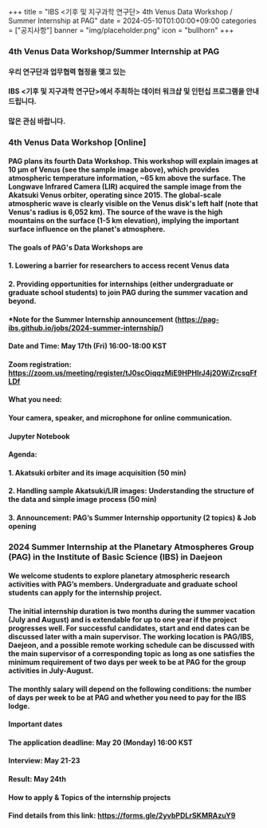 ﻿+++
title = "IBS <기후 및 지구과학 연구단> 4th Venus Data Workshop / Summer Internship at PAG"
date = 2024-05-10T01:00:00+09:00
categories = ["공지사항"]
banner = "img/placeholder.png"
icon = "bullhorn"
+++
<!--more-->
### 4th Venus Data Workshop/Summer Internship at PAG

#### 우리 연구단과 업무협력 협정을 맺고 있는 
#### IBS <기후 및 지구과학 연구단>에서 주최하는 데이터 워크샵 및 인턴십 프로그램을 안내드립니다.
#### 많은 관심 바랍니다.

### 4th Venus Data Workshop [Online]

#### PAG plans its fourth Data Workshop. This workshop will explain images at 10 µm of Venus (see the sample image above), which provides atmospheric temperature information, ~65 km above the surface. The Longwave Infrared Camera (LIR) acquired the sample image from the Akatsuki Venus orbiter, operating since 2015. The global-scale atmospheric wave is clearly visible on the Venus disk's left half (note that Venus's radius is 6,052 km). The source of the wave is the high mountains on the surface (1-5 km elevation), implying the important surface influence on the planet's atmosphere.

#### The goals of PAG's Data Workshops are
#### 1. Lowering a barrier for researchers to access recent Venus data
#### 2. Providing opportunities for internships (either undergraduate or graduate school students) to join PAG during the summer vacation and beyond.

#### *Note for the Summer Internship announcement (https://pag-ibs.github.io/jobs/2024-summer-internship/)
 
#### Date and Time: May 17th (Fri) 16:00-18:00 KST

#### Zoom registration:  https://zoom.us/meeting/register/tJ0scOiqqzMiE9HPHIrJ4j20WiZrcsqFfLDf

#### What you need:
#### Your camera, speaker, and microphone for online communication.
#### Jupyter Notebook

#### Agenda:
#### 1. Akatsuki orbiter and its image acquisition (50 min)
#### 2. Handling sample Akatsuki/LIR images: Understanding the structure of the data and simple image process (50 min)
#### 3. Announcement: PAG’s Summer Internship opportunity (2 topics) & Job opening


### 2024 Summer Internship at the Planetary Atmospheres Group (PAG) in the Institute of Basic Science (IBS) in Daejeon
 
#### We welcome students to explore planetary atmospheric research activities with PAG’s members. Undergraduate and graduate school students can apply for the internship project.
#### The initial internship duration is two months during the summer vacation (July and August) and is extendable for up to one year if the project progresses well. For successful candidates, start and end dates can be discussed later with a main supervisor. The working location is PAG/IBS, Daejeon, and a possible remote working schedule can be discussed with the main supervisor of a corresponding topic as long as one satisfies the minimum requirement of two days per week to be at PAG for the group activities in July-August.
#### The monthly salary will depend on the following conditions: the number of days per week to be at PAG and whether you need to pay for the IBS lodge.

#### Important dates
#### The application deadline: May 20 (Monday) 16:00 KST
#### Interview: May 21-23
#### Result: May 24th

#### How to apply & Topics of the internship projects
#### Find details from this link: https://forms.gle/2yvbPDLrSKMRAzuY9